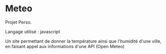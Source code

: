 # Meteo
Projet Perso.

Langage utilisé : javascript

Un site permettant de donner la température ainsi que l'humidité d'une ville, en faisant appel aux informations d'une API (Open Meteo)
